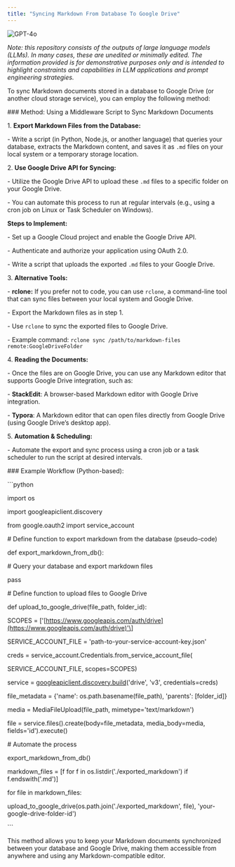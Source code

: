 ```yaml
---
title: "Syncing Markdown From Database To Google Drive"
---
```

![GPT-4o](https://img.shields.io/badge/GPT--4o-3333FF?style=for-the-badge&logo=openai&logoColor=white)



*Note: this repository consists of the outputs of large language models (LLMs). In many cases, these are unedited or minimally edited. The information provided is for demonstrative purposes only and is intended to highlight constraints and capabilities in LLM applications and prompt engineering strategies.*



To sync Markdown documents stored in a database to Google Drive (or another cloud storage service), you can employ the following method:

\### Method: Using a Middleware Script to Sync Markdown Documents

1\. **Export Markdown Files from the Database:**

\- Write a script (in Python, Node.js, or another language) that queries your database, extracts the Markdown content, and saves it as `.md` files on your local system or a temporary storage location.

2\. **Use Google Drive API for Syncing:**

\- Utilize the Google Drive API to upload these `.md` files to a specific folder on your Google Drive.

\- You can automate this process to run at regular intervals (e.g., using a cron job on Linux or Task Scheduler on Windows).

**Steps to Implement:**

\- Set up a Google Cloud project and enable the Google Drive API.

\- Authenticate and authorize your application using OAuth 2.0.

\- Write a script that uploads the exported `.md` files to your Google Drive.

3\. **Alternative Tools:**

\- **rclone:** If you prefer not to code, you can use `rclone`, a command-line tool that can sync files between your local system and Google Drive.

\- Export the Markdown files as in step 1.

\- Use `rclone` to sync the exported files to Google Drive.

\- Example command: `rclone sync /path/to/markdown-files remote:GoogleDriveFolder`

4\. **Reading the Documents:**

\- Once the files are on Google Drive, you can use any Markdown editor that supports Google Drive integration, such as:

\- **StackEdit**: A browser-based Markdown editor with Google Drive integration.

\- **Typora**: A Markdown editor that can open files directly from Google Drive (using Google Drive’s desktop app).

5\. **Automation & Scheduling:**

\- Automate the export and sync process using a cron job or a task scheduler to run the script at desired intervals.

\### Example Workflow (Python-based):

\`\`\`python

import os

import googleapiclient.discovery

from google.oauth2 import service\_account

\# Define function to export markdown from the database (pseudo-code)

def export\_markdown\_from\_db():

\# Query your database and export markdown files

pass

\# Define function to upload files to Google Drive

def upload\_to\_google\_drive(file\_path, folder\_id):

SCOPES = \['[https://www.googleapis.com/auth/drive](https://www.googleapis.com/auth/drive)'\]

SERVICE\_ACCOUNT\_FILE = 'path-to-your-service-account-key.json'

creds = service\_account.Credentials.from\_service\_account\_file(

SERVICE\_ACCOUNT\_FILE, scopes=SCOPES)

service = [googleapiclient.discovery.build](http://googleapiclient.discovery.build)('drive', 'v3', credentials=creds)

file\_metadata = {'name': os.path.basename(file\_path), 'parents': \[folder\_id\]}

media = MediaFileUpload(file\_path, mimetype='text/markdown')

file = service.files().create(body=file\_metadata, media\_body=media, fields='id').execute()

\# Automate the process

export\_markdown\_from\_db()

markdown\_files = \[f for f in os.listdir('./exported\_markdown') if f.endswith('.md')\]

for file in markdown\_files:

upload\_to\_google\_drive(os.path.join('./exported\_markdown', file), 'your-google-drive-folder-id')

\`\`\`

This method allows you to keep your Markdown documents synchronized between your database and Google Drive, making them accessible from anywhere and using any Markdown-compatible editor.